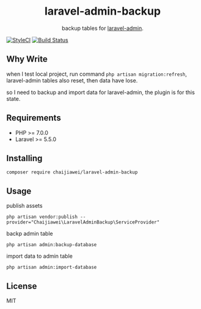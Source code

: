 <h1 align="center"> laravel-admin-backup </h1>

<p align="center"> backup tables for <a target="_blank" href="https://github.com/z-song/laravel-admin">laravel-admin</a>.</p>

[![StyleCI](https://github.styleci.io/repos/301957776/shield?branch=master)](https://github.styleci.io/repos/301957776?branch=master)
[![Build Status](https://travis-ci.org/chaijiawei/laravel-admin-backup.svg?branch=master)](https://travis-ci.org/chaijiawei/laravel-admin-backup)

## Why Write
when I test local project, run command `php artisan migration:refresh`, laravel-admin tables also reset, then data have lose.

so I need to backup and import data for laravel-admin, the plugin is for this state.

## Requirements
* PHP >= 7.0.0
* Laravel >= 5.5.0

## Installing 

```shell
composer require chaijiawei/laravel-admin-backup
```

## Usage

publish assets
```shell
php artisan vendor:publish --provider="Chaijiawei\LaravelAdminBackup\ServiceProvider"
```

backp admin table
```shell
php artisan admin:backup-database
```

import data to admin table
```shell
php artisan admin:import-database
```

## License

MIT